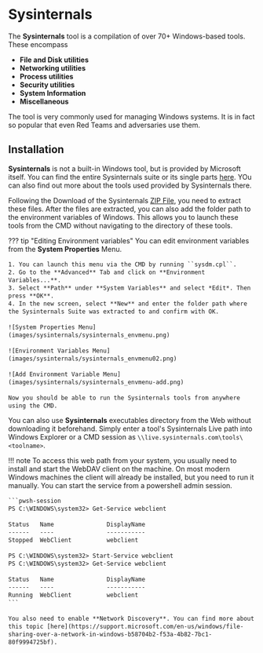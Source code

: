# Sysinternals

The **Sysinternals** tool is a compilation of over 70+ Windows-based tools. These encompass

- **File and Disk utilities**
- **Networking utilities**
- **Process utilities**
- **Security utilities**
- **System Information**
- **Miscellaneous**

The tool is very commonly used for managing Windows systems. It is in fact so popular that even Red Teams and adversaries use them.


## Installation

**Sysinternals** is not a built-in Windows tool, but is provided by Microsoft itself. You can find the entire Sysinternals suite or its single parts [here](https://learn.microsoft.com/en-us/sysinternals/downloads/). YOu can also find out more about the tools used provided by Sysinternals there.

Following the Download of the Sysinternals [ZIP File](https://download.sysinternals.com/files/SysinternalsSuite.zip), you need to extract these files. After the files are extracted, you can also add the folder path to the environment variables of Windows. This allows you to launch these tools from the CMD without navigating to the directory of these tools.

??? tip "Editing Environment variables"
    You can edit environment variables from the **System Properties** Menu. 

    1. You can launch this menu via the CMD by running ``sysdm.cpl``. 
    2. Go to the **Advanced** Tab and click on **Environment Variables...**.
    3. Select **Path** under **System Variables** and select *Edit*. Then press **OK**.
    4. In the new screen, select **New** and enter the folder path where the Sysinternals Suite was extracted to and confirm with OK.

    ![System Properties Menu](images/sysinternals/sysinternals_envmenu.png)

    ![Environment Variables Menu](images/sysinternals/sysinternals_envmenu02.png)

    ![Add Environment Variable Menu](images/sysinternals/sysinternals_envmenu-add.png)

    Now you should be able to run the Sysinternals tools from anywhere using the CMD.

You can also use **Sysinternals** executables directory from the Web without downloading it beforehand. Simply enter a tool's Sysinternals Live path into Windows Explorer or a CMD session as ``\\live.sysinternals.com\tools\<toolname>``. 

!!! note
    To access this web path from your system, you usually need to install and start the WebDAV client on the machine. On most modern Windows machines the client will already be installed, but you need to run it manually. You can start the service from a powershell admin session.

    ```pwsh-session
    PS C:\WINDOWS\system32> Get-Service webclient

    Status   Name               DisplayName
    ------   ----               -----------
    Stopped  WebClient          webclient

    PS C:\WINDOWS\system32> Start-Service webclient
    PS C:\WINDOWS\system32> Get-Service webclient

    Status   Name               DisplayName
    ------   ----               -----------
    Running  WebClient          webclient
    ```

    You also need to enable **Network Discovery**. You can find more about this topic [here](https://support.microsoft.com/en-us/windows/file-sharing-over-a-network-in-windows-b58704b2-f53a-4b82-7bc1-80f9994725bf).




